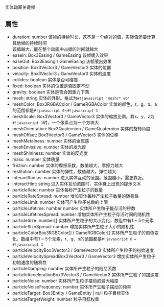 实体动画关键帧

## 属性
- <docs-icon icon="property">duration</docs-icon>: <docs-def>number</docs-def> 该帧的持续时长，这不是一个绝对的值，实际值还要计算其他帧的持续时间  
该值越大，能在整个动画中占据的时间就越大
- <docs-icon icon="property">easeIn</docs-icon>: <docs-def>Box3Easing</docs-def> / <docs-def>GameEasing</docs-def> 该帧缓入效果
- <docs-icon icon="property">easeOut</docs-icon>: <docs-def>Box3Easing</docs-def> / <docs-def>GameEasing</docs-def> 该帧缓出效果
- <docs-icon icon="property">position</docs-icon>: <docs-def>Box3Vector3</docs-def> / <docs-def>GameVector3</docs-def> 实体的位置
- <docs-icon icon="property">velocity</docs-icon>: <docs-def>Box3Vector3</docs-def> / <docs-def>GameVector3</docs-def> 实体的速度
- <docs-icon icon="property">collides</docs-icon>: <docs-def>boolean</docs-def> 实体是否可碰撞
- <docs-icon icon="property">fixed</docs-icon>: <docs-def>boolean</docs-def> 实体的位置是否固定不动
- <docs-icon icon="property">gravity</docs-icon>: <docs-def>boolean</docs-def> 实体是否会因重力下落
- <docs-icon icon="property">mesh</docs-icon>: <docs-def>string</docs-def> 实体的外形。格式为`#!javascript 'mesh/*.vb'`
- <docs-icon icon="property">meshColor</docs-icon>: <docs-def>Box3RGBAColor</docs-def> / <docs-def>GameRGBAColor</docs-def> 实体的颜色，<docs-icon icon="property">r</docs-icon>、<docs-icon icon="property">g</docs-icon>、<docs-icon icon="property">b</docs-icon>、<docs-icon icon="property">a</docs-icon>的范围都是`#!javascript 0`~`#!javascript 1`
- <docs-icon icon="property">meshScale</docs-icon>: <docs-def>Box3Vector3</docs-def> / <docs-def>GameVector3</docs-def> 实体的缩放比例。其<docs-icon icon="property">x</docs-icon>、<docs-icon icon="property">y</docs-icon>、<docs-icon icon="property">z</docs-icon>为`#!javascript 1`时，一个像素点为一个方块大
- <docs-icon icon="property">meshOrientation</docs-icon>: <docs-def>Box3Quaternion</docs-def> / <docs-def>GameQuaternion</docs-def> 实体的旋转角度
- <docs-icon icon="property">meshOffset</docs-icon>: <docs-def>Box3Vector3</docs-def> / <docs-def>GameVector3</docs-def> 实体的位移
- <docs-icon icon="property">meshMetalness</docs-icon>: <docs-def>number</docs-def> 实体的金属感
- <docs-icon icon="property">meshEmissive</docs-icon>: <docs-def>number</docs-def> 实体的发光度
- <docs-icon icon="property">meshShininess</docs-icon>: <docs-def>number</docs-def> 实体的反光度
- <docs-icon icon="property">mass</docs-icon>: <docs-def>number</docs-def> 实体质量
- <docs-icon icon="property">friction</docs-icon>: <docs-def>number</docs-def> 实体的摩擦系数，数值越大，摩擦力越大
- <docs-icon icon="property">restitution</docs-icon>: <docs-def>number</docs-def> 实体的弹性，数值越大，弹性越大
- <docs-icon icon="property">interactRadius</docs-icon>: <docs-def>number</docs-def> 进入实体互动的范围。范围越小，需更靠近。
- <docs-icon icon="property">interactHint</docs-icon>: <docs-def>string</docs-def> 进入实体互动范围时，实体身上出现的提示文本
- <docs-icon icon="property">particleRate</docs-icon>: <docs-def>number</docs-def> 实体每秒产生粒子的数量
- <docs-icon icon="property">particleRateSpread</docs-icon>: <docs-def>number</docs-def> 增加实体每秒产生粒子数量的随机性
- <docs-icon icon="property">particleLimit</docs-icon>: <docs-def>number</docs-def> 实体可产生粒子总数的上限
- <docs-icon icon="property">particleLifetime</docs-icon>: <docs-def>number</docs-def> number 实体所产生粒子能存活的秒数
- <docs-icon icon="property">particleLifetimeSpread</docs-icon>: <docs-def>number</docs-def> 增加实体所产生粒子存活时间的随机性
- <docs-icon icon="property">particleSize</docs-icon>: <docs-def>number</docs-def>[] 实体所产生粒子的大小变化，数组中有$1$ ~ $5$个元素
- <docs-icon icon="property">particleSizeSpread</docs-icon>: <docs-def>number</docs-def> 增加实体所产生粒子大小的随机性
- <docs-icon icon="property">particleColor</docs-icon><docs-def>Box3RGBColor</docs-def>[] / <docs-def>GameRGBColor</docs-def>[] 实体所产生粒子的颜色变化，数组中有$1$ ~ $5$个元素，<docs-icon icon="property">r</docs-icon>、<docs-icon icon="property">g</docs-icon>、<docs-icon icon="property">b</docs-icon>的范围都是`#!javascript 0` ~ `#!javascript 1`
- <docs-icon icon="property">particleVelocity</docs-icon><docs-def>Box3Vector3</docs-def> / <docs-def>GameVector3</docs-def> 实体所产生粒子的初始速度
- <docs-icon icon="property">particleVelocitySpread</docs-icon><docs-def>Box3Vector3</docs-def> / <docs-def>GameVector3</docs-def> 增加实体所产生粒子初始速度的随机性
- <docs-icon icon="property">particleDamping</docs-icon>: <docs-def>number</docs-def> 实体所产生粒子的阻尼系数
- <docs-icon icon="property">particleAcceleration</docs-icon><docs-def>Box3Vector3</docs-def> / <docs-def>GameVector3</docs-def> 实体所产生粒子的加速度
- <docs-icon icon="property">particleNoise</docs-icon>: <docs-def>number</docs-def> 实体所产生粒子摆动的最大幅度
- <docs-icon icon="property">particleNoiseFrequency</docs-icon>: <docs-def>number</docs-def> 实体所产生粒子摆动的频率
- <docs-icon icon="property.hidden">particleTarget</docs-icon>: <docs-def>Box3Entity</docs-def> / <docs-def>GameEntity</docs-def> | <docs-def>null</docs-def> 粒子目标实体
- <docs-icon icon="property.hidden">particleTargetWeight</docs-icon>: <docs-def>number</docs-def> 粒子目标权重
